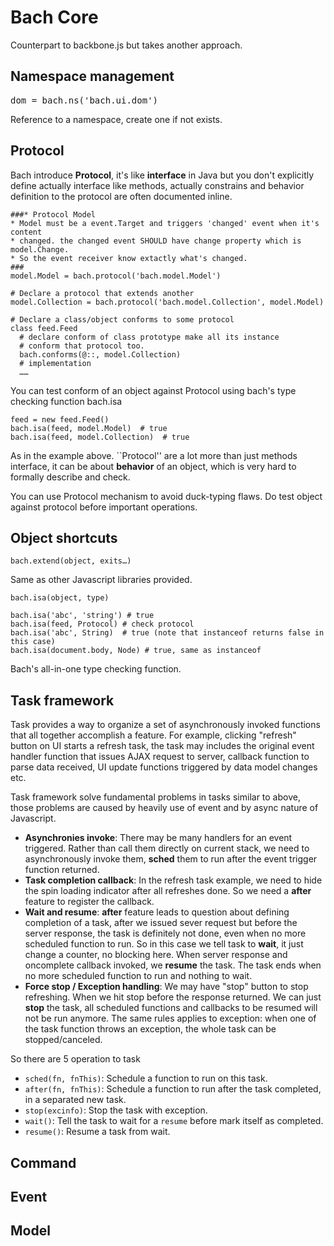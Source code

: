 # Bach Core

Counterpart to backbone.js but takes another approach.

## Namespace management

<pre>dom = bach.ns('bach.ui.dom')</pre>

Reference to a namespace, create one if not exists.

## Protocol

Bach introduce **Protocol**, it's like **interface** in Java but you don't explicitly define actually interface like methods, actually constrains and behavior definition to the protocol are often documented inline.


	###* Protocol Model
	* Model must be a event.Target and triggers 'changed' event when it's content
	* changed. the changed event SHOULD have change property which is model.Change.
	* So the event receiver know extactly what's changed.
	###
	model.Model = bach.protocol('bach.model.Model')

	# Declare a protocol that extends another
	model.Collection = bach.protocol('bach.model.Collection', model.Model)

	# Declare a class/object conforms to some protocol
	class feed.Feed
	  # declare conform of class prototype make all its instance
	  # conform that protocol too.
	  bach.conforms(@::, model.Collection)
	  # implementation
	  ……

You can test conform of an object against Protocol using bach's type checking function bach.isa


	feed = new feed.Feed()
	bach.isa(feed, model.Model)  # true
	bach.isa(feed, model.Collection)  # true

As in the example above. ``Protocol'' are a lot more than just methods interface, it can be about **behavior** of an object, which is very hard to formally describe and check.

You can use Protocol mechanism to avoid duck-typing flaws. Do test object against protocol before important operations.

## Object shortcuts


	bach.extend(object, exits…)


Same as other Javascript libraries provided.


	bach.isa(object, type)

	bach.isa('abc', 'string') # true
	bach.isa(feed, Protocol) # check protocol
	bach.isa('abc', String)  # true (note that instanceof returns false in this case)
	bach.isa(document.body, Node) # true, same as instanceof

Bach's all-in-one type checking function.

## Task framework
	
Task provides a way to organize a set of asynchronously invoked functions that all together accomplish a feature. For example, clicking "refresh" button on UI starts a refresh task, the task may includes the original event handler function that issues AJAX request to server, callback function to parse data received, UI update functions triggered by data model changes etc.

Task framework solve fundamental problems in tasks similar to above, those problems are caused by heavily use of event and by async nature of Javascript.

   - **Asynchronies invoke**: There may be many handlers for an event triggered. Rather than call them directly on current stack, we need to asynchronously invoke them, **sched** them to run after the event trigger function returned.
   - **Task completion callback**: In the refresh task example, we need to hide the spin loading indicator after all refreshes done. So we need a **after** feature to register the callback.
   - **Wait and resume**: **after** feature leads to question about defining completion of a task, after we issued sever request but before the server response, the task is definitely not done, even when no more scheduled function to run. So in this case we tell task to **wait**, it just change a counter, no blocking here. When server response and oncomplete callback invoked, we **resume** the task. The task ends when no more scheduled function to run and nothing to wait.
   - **Force stop / Exception handling**: We may have "stop" button to stop refreshing. When we hit stop before the response returned. We can just **stop** the task, all scheduled functions and callbacks to be resumed will not be run anymore. The same rules applies to exception: when one of the task function throws an exception, the whole task can be stopped/canceled.
   
So there are 5 operation to task

   - `sched(fn, fnThis)`: Schedule a function to run on this task.
   - `after(fn, fnThis)`: Schedule a function to run after the task completed, in a separated new task.
   - `stop(excinfo)`: Stop the task with exception.
   - `wait()`: Tell the task to wait for a `resume` before mark itself as completed.
   - `resume()`: Resume a task from wait.

## Command


## Event


## Model

